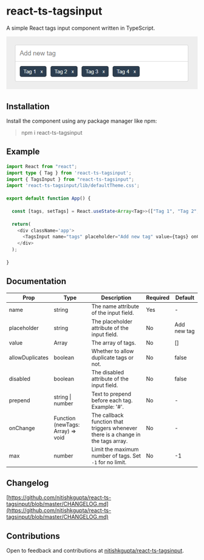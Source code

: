 # react-ts-tagsinput
A simple React tags input component written in TypeScript.

![Screenshot](https://github.com/nitishkgupta/react-ts-tagsinput/raw/master/example/screenshot.png)

## Installation
Install the component using any package manager like npm:
> npm i react-ts-tagsinput

## Example
```typescript
import React from "react";
import type { Tag } from 'react-ts-tagsinput';
import { TagsInput } from "react-ts-tagsinput";
import 'react-ts-tagsinput/lib/defaultTheme.css';

export default function App() {

  const [tags, setTags] = React.useState<Array<Tag>>(["Tag 1", "Tag 2", "Tag 3", "Tag 4"]);
  
  return(
    <div className='app'>
      <TagsInput name="tags" placeholder="Add new tag" value={tags} onChange={(newTags) => setTags(newTags)} />
    </div>
  );
  
}
```

## Documentation

| Prop            	| Type                              	| Description                                                                       	| Required 	| Default     	|
|-----------------	|-----------------------------------	|-----------------------------------------------------------------------------------	|----------	|-------------	|
| name            	| string                            	| The name attribute of the input field.                                            	| Yes      	| -           	|
| placeholder     	| string                            	| The placeholder attribute of the input field.                                     	| No       	| Add new tag 	|
| value           	| Array<Tag>                        	| The array of tags.                                                                	| No       	| []          	|
| allowDuplicates 	| boolean                           	| Whether to allow duplicate tags or not.                                           	| No       	| false       	|
| disabled        	| boolean                           	| The disabled attribute of the input field.                                        	| No       	| false       	|
| prepend         	| string \| number                  	| Text to prepend before each tag. Example: '#'.                                    	| No       	| -           	|
| onChange        	| Function (newTags: Array) => void 	| The callback function that triggers whenever there is a change in the tags array. 	| No       	| -           	|
| max             	| number                            	| Limit the maximum number of tags. Set `-1` for no limit.                          	| No       	| -1          	|

## Changelog
[https://github.com/nitishkgupta/react-ts-tagsinput/blob/master/CHANGELOG.md](https://github.com/nitishkgupta/react-ts-tagsinput/blob/master/CHANGELOG.md)

## Contributions
Open to feedback and contributions at [nitishkgupta/react-ts-tagsinput](https://github.com/nitishkgupta/react-ts-tagsinput).
